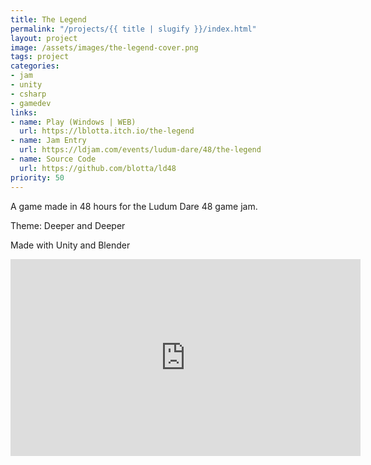 ```yaml
---
title: The Legend
permalink: "/projects/{{ title | slugify }}/index.html"
layout: project
image: /assets/images/the-legend-cover.png
tags: project
categories:
- jam
- unity
- csharp
- gamedev
links:
- name: Play (Windows | WEB)
  url: https://lblotta.itch.io/the-legend
- name: Jam Entry
  url: https://ldjam.com/events/ludum-dare/48/the-legend
- name: Source Code
  url: https://github.com/blotta/ld48
priority: 50
---
```


A game made in 48 hours for the Ludum Dare 48 game jam.

Theme: Deeper and Deeper

Made with Unity and Blender

<iframe width="560" height="315" src="https://www.youtube.com/embed/sx2oxeo6rt8" title="YouTube video player" frameborder="0" allow="accelerometer; autoplay; clipboard-write; encrypted-media; gyroscope; picture-in-picture" allowfullscreen></iframe>